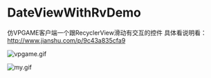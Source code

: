 # DateViewWithRvDemo
仿VPGAME客户端一个跟RecyclerView滑动有交互的控件
具体看说明看：http://www.jianshu.com/p/9c43a835cfa9


![vpgame.gif](https://github.com/DarkSherlock/DateViewWithRvDemo/blob/master/gif/2017-08-28-10mzvp.gif)


![my.gif](https://github.com/DarkSherlock/DateViewWithRvDemo/blob/master/gif/2017-08-28-10mzdemo.gif)
